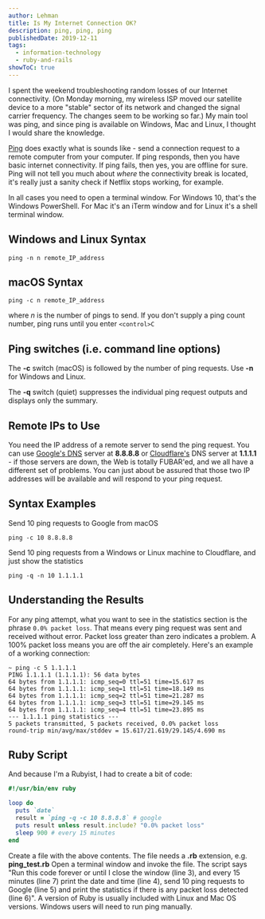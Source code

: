```yaml
---
author: Lehman
title: Is My Internet Connection OK?
description: ping, ping, ping
publishedDate: 2019-12-11
tags:
  - information-technology
  - ruby-and-rails
showToC: true
---
```


I spent the weekend troubleshooting random losses of our Internet connectivity. (On Monday morning, my wireless ISP moved our satellite device to a more "stable" sector of its network and changed the signal carrier frequency. The changes seem to be working so far.) My main tool was ping, and since ping is available on Windows, Mac and Linux, I thought I would share the knowledge.

[Ping](https://en.wikipedia.org/wiki/Ping_%28networking_utility%29) does exactly what is sounds like - send a connection request to a remote computer from your computer. If ping responds, then you have basic internet connectivity. If ping fails, then yes, you are offline for sure. Ping will not tell you much about _where_ the connectivity break is located, it's really just a sanity check if Netflix stops working, for example.

In all cases you need to open a terminal window. For Windows 10, that's the Windows PowerShell. For Mac it's an iTerm window and for Linux it's a shell terminal window.

## Windows and Linux Syntax

`ping -n n remote_IP_address`

## macOS Syntax

`ping -c n remote_IP_address`

where _n_ is the number of pings to send. If you don't supply a ping count number, ping runs until you enter `<control>C`

## Ping switches (i.e. command line options)

The **\-c** switch (macOS) is followed by the number of ping requests. Use **\-n** for Windows and Linux.

The **\-q** switch (quiet) suppresses the individual ping request outputs and displays only the summary.

## Remote IPs to Use

You need the IP address of a remote server to send the ping request. You can use [Google's DNS](https://en.wikipedia.org/wiki/Google_Public_DNS) server at **8.8.8.8** or [Cloudflare's](https://www.cloudflare.com/) DNS server at **1.1.1.1** - if those servers are down, the Web is totally FUBAR'ed, and we all have a different set of problems. You can just about be assured that those two IP addresses will be available and will respond to your ping request.

## Syntax Examples

Send 10 ping requests to Google from macOS

`ping -c 10 8.8.8.8`

Send 10 ping requests from a Windows or Linux machine to Cloudflare, and just show the statistics

`ping -q -n 10 1.1.1.1`

## Understanding the Results

For any ping attempt, what you want to see in the statistics section is the phrase `0.0% packet loss`. That means every ping request was sent and received without error. Packet loss greater than zero indicates a problem. A 100% packet loss means you are off the air completely. Here's an example of a working connection:

```shellsession
~ ping -c 5 1.1.1.1
PING 1.1.1.1 (1.1.1.1): 56 data bytes
64 bytes from 1.1.1.1: icmp_seq=0 ttl=51 time=15.617 ms
64 bytes from 1.1.1.1: icmp_seq=1 ttl=51 time=18.149 ms
64 bytes from 1.1.1.1: icmp_seq=2 ttl=51 time=21.287 ms
64 bytes from 1.1.1.1: icmp_seq=3 ttl=51 time=29.145 ms
64 bytes from 1.1.1.1: icmp_seq=4 ttl=51 time=23.895 ms
--- 1.1.1.1 ping statistics ---
5 packets transmitted, 5 packets received, 0.0% packet loss
round-trip min/avg/max/stddev = 15.617/21.619/29.145/4.690 ms
```

## Ruby Script

And because I'm a Rubyist, I had to create a bit of code:

```ruby
#!/usr/bin/env ruby

loop do
  puts `date`
  result = `ping -q -c 10 8.8.8.8` # google
  puts result unless result.include? "0.0% packet loss"
  sleep 900 # every 15 minutes
end
```

Create a file with the above contents. The file needs a **.rb** extension, e.g. **ping_test.rb** Open a terminal window and invoke the file. The script says "Run this code forever or until I close the window (line 3), and every 15 minutes (line 7) print the date and time (line 4), send 10 ping requests to Google (line 5) and print the statistics if there is any packet loss detected (line 6)". A version of Ruby is usually included with Linux and Mac OS versions. Windows users will need to run ping manually.
